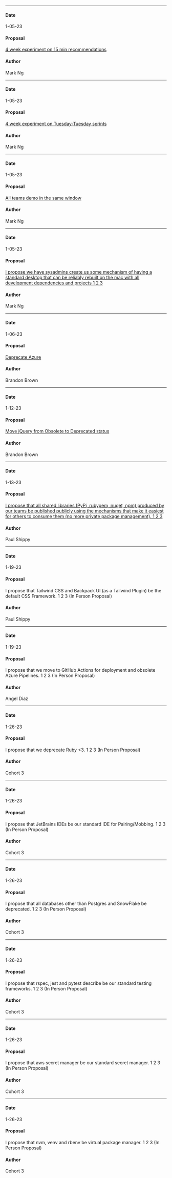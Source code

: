 ***
#### Date
1-05-23
#### Proposal
[4 week experiment on 15 min recommendations](https://flipswitch.slack.com/archives/C02GC9LSTFT/p1672959707453339)
#### Author
Mark Ng
***
#### Date
1-05-23
#### Proposal
[4 week experiment on Tuesday-Tuesday sprints](https://flipswitch.slack.com/archives/C02GC9LSTFT/p1672959707453339)
#### Author
Mark Ng

***
#### Date
1-05-23
#### Proposal
[All teams demo in the same window](https://flipswitch.slack.com/archives/C02GC9LSTFT/p1672959707453339)
#### Author
Mark Ng

***
#### Date
1-05-23
#### Proposal
[I propose we have sysadmins create us some mechanism of having a standard desktop that can be reliably rebuilt on the mac with all development dependencies and projects 1 2 3](https://flipswitch.slack.com/archives/C02GC9LSTFT/p1673464654922949)
#### Author
Mark Ng


***
#### Date
1-06-23
#### Proposal
[Deprecate Azure](https://flipswitch.slack.com/archives/C02GC9LSTFT/p1673028126333639)
#### Author
Brandon Brown

***
#### Date
1-12-23
#### Proposal
[Move jQuery from Obsolete to Deprecated status](https://flipswitch.slack.com/archives/C02GC9LSTFT/p1673549936289289)
#### Author
Brandon Brown

***
#### Date
1-13-23
#### Proposal
[I propose that all shared libraries (PyPi, rubygem, nuget, npm) produced by our teams be published publicly using the mechanisms that make it easiest for others to consume them (no more private package management). 1 2 3](https://flipswitch.slack.com/archives/C02GC9LSTFT/p1673653300570839)
#### Author
Paul Shippy

***
#### Date
1-19-23
#### Proposal
I propose that Tailwind CSS and Backpack UI (as a Tailwind Plugin) be the default CSS Framework. 1 2 3 (In Person Proposal)
#### Author
Paul Shippy

***
#### Date
1-19-23
#### Proposal
I propose that we move to GitHub Actions for deployment and obsolete Azure Pipelines. 1 2 3 (In Person Proposal)
#### Author
Angel Diaz

***
#### Date
1-26-23
#### Proposal
I propose that we deprecate Ruby <3. 1 2 3 (In Person Proposal)
#### Author
Cohort 3

***
#### Date
1-26-23
#### Proposal
I propose that JetBrains IDEs be our standard IDE for Pairing/Mobbing. 1 2 3 (In Person Proposal)
#### Author
Cohort 3

***
#### Date
1-26-23
#### Proposal
I propose that all databases other than Postgres and SnowFlake be deprecated. 1 2 3 (In Person Proposal)
#### Author
Cohort 3

***
#### Date
1-26-23
#### Proposal
I propose that rspec, jest and pytest describe be our standard testing frameworks. 1 2 3 (In Person Proposal)
#### Author
Cohort 3

***
#### Date
1-26-23
#### Proposal
I propose that aws secret manager be our standard secret manager. 1 2 3 (In Person Proposal)
#### Author
Cohort 3

***
#### Date
1-26-23
#### Proposal
I propose that nvm, venv and rbenv be virtual package manager. 1 2 3 (In Person Proposal)
#### Author
Cohort 3